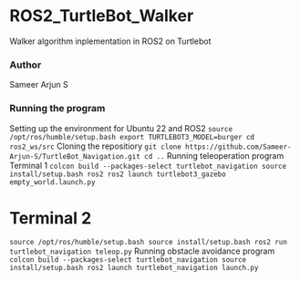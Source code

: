 # ROS2_TurtleBot_Walker
 Walker algorithm inplementation in ROS2 on Turtlebot 
### Author
Sameer Arjun S

### Running the program

Setting up the environment for Ubuntu 22 and ROS2
``
source /opt/ros/humble/setup.bash
export TURTLEBOT3_MODEL=burger
cd ros2_ws/src
``
Cloning the repositiory
``
git clone https://github.com/Sameer-Arjun-S/TurtleBot_Navigation.git
cd ..
``
Running teleoperation program
Terminal 1
``
colcon build --packages-select turtlebot_navigation
source install/setup.bash
ros2 ros2 launch turtlebot3_gazebo empty_world.launch.py 
``
# Terminal 2
``
source /opt/ros/humble/setup.bash
source install/setup.bash
ros2 run turtlebot_navigation teleop.py
``
Running obstacle avoidance program
``
colcon build --packages-select turtlebot_navigation
source install/setup.bash
ros2 launch turtlebot_navigation launch.py
``
